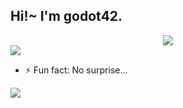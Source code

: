 
<h2> Hi!~ I'm godot42.</h2>

<div align="center">
 <div>
    <img   src="https://komarev.com/ghpvc/?username=godotc"></img>
 </div>
</div>


<!-- - 🔭 I’m currently working on `GameDev` and `Blockchian`...
- 👯 I’m looking to collaborate on `gamedev` or `backend`... 


- 📫 How to reach me:... 

- 😄 My most familar program language: `C++` 
- 💬 Ask me about cpp, solidity... -->
 <div>
   <img   src="https://github-readme-stats.vercel.app/api/top-langs/?username=godotc&layout=compact"></img>
 </div>
 

<!-- - - 🌱 I’m currently learning `render`, `gamedev`, `rust`, `blockchain`..
🤔 I’m looking for help with math... -->
- ⚡ Fun fact: No surprise...


 <div>
    <img   src="https://github-readme-stats.vercel.app/api?username=godotc&show_icons=true&theme=tokyonight"></img>
 </div>








